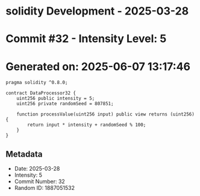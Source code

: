 ﻿# solidity Development - 2025-03-28
# Commit #32 - Intensity Level: 5
# Generated on: 2025-06-07 13:17:46
```solidity
pragma solidity ^0.8.0;

contract DataProcessor32 {
    uint256 public intensity = 5;
    uint256 private randomSeed = 807851;

    function processValue(uint256 input) public view returns (uint256) {
        return input * intensity + randomSeed % 100;
    }
}
```
## Metadata
- Date: 2025-03-28
- Intensity: 5
- Commit Number: 32
- Random ID: 1887051532
